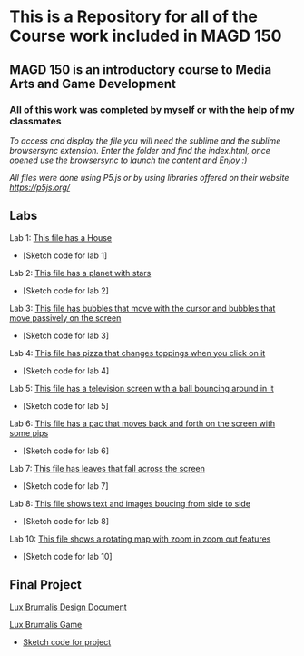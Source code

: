 # This is a Repository for all of the Course work included in MAGD 150

## MAGD 150 is an introductory course to Media Arts and Game Development

### All of this work was completed by myself or with the help of my classmates

_To access and display the file you will need the sublime and the sublime browsersync extension. Enter the folder and find the index.html, once opened use the browsersync to launch the content and Enjoy :)_

_All files were done using P5.js or by using libraries offered on their website https://p5js.org/_

## Labs

Lab 1: [This file has a House](https://github.com/JMMyhre/MAGD-150-Assignments/blob/gh-pages/f21magd150lab01_myhre.zip)
  - [Sketch code for lab 1]

Lab 2: [This file has a planet with stars](https://github.com/JMMyhre/MAGD-150-Assignments/blob/gh-pages/f21magd150lab02_myhre.zip)
  - [Sketch code for lab 2]

Lab 3: [This file has bubbles that move with the cursor and bubbles that move passively on the screen](https://github.com/JMMyhre/MAGD-150-Assignments/blob/gh-pages/f21magd150lab03_myhre.zip)
  - [Sketch code for lab 3]

Lab 4: [This file has pizza that changes toppings when you click on it](https://github.com/JMMyhre/MAGD-150-Assignments/blob/gh-pages/f21magd150lab04_myhre%20(2).zip)
  - [Sketch code for lab 4]

Lab 5: [This file has a television screen with a ball bouncing around in it](https://github.com/JMMyhre/MAGD-150-Assignments/blob/gh-pages/f21magd150lab05_myhre.zip)
  - [Sketch code for lab 5]

Lab 6: [This file has a pac that moves back and forth on the screen with some pips](https://github.com/JMMyhre/MAGD-150-Assignments/blob/gh-pages/f21magd150lab06_myhre.zip)
  - [Sketch code for lab 6]

Lab 7: [This file has leaves that fall across the screen](https://github.com/JMMyhre/MAGD-150-Assignments/blob/gh-pages/f21magd150lab07_myhre.zip)
  - [Sketch code for lab 7]

Lab 8: [This file shows text and images boucing from side to side](https://github.com/JMMyhre/MAGD-150-Assignments/blob/gh-pages/f21magd150lab08_myhre.zip)
  - [Sketch code for lab 8]

Lab 10: [This file shows a rotating map with zoom in zoom out features](https://github.com/JMMyhre/MAGD-150-Assignments/blob/gh-pages/f21magd150lab10_myhre.zip)
  - [Sketch code for lab 10]

## Final Project

[Lux Brumalis Design Document](https://github.com/JMMyhre/MAGD-150-Assignments/blob/gh-pages/f21magd150luxbrumalis_frank-maue-myhre.docx)

[Lux Brumalis Game](https://github.com/JMMyhre/MAGD-150-Assignments/blob/gh-pages/f21magd150lab08_myhre.zip)
  - [Sketch code for project](https://github.com/JMMyhre/MAGD-150-Assignments/blob/gh-pages/FinalProjectSketch)
